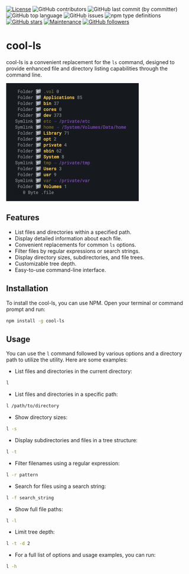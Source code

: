 [![License](https://img.shields.io/npm/l/cool-ls)](https://GitHub.com/teniryte/cool-ls/LICENSE) ![GitHub contributors](https://img.shields.io/github/contributors/teniryte/cool-ls) ![GitHub last commit (by committer)](https://img.shields.io/github/last-commit/teniryte/cool-ls) ![GitHub top language](https://img.shields.io/github/languages/top/teniryte/cool-ls) ![GitHub issues](https://img.shields.io/github/issues/teniryte/cool-ls) ![npm type definitions](https://img.shields.io/npm/types/cool-ls) [![GitHub stars](https://img.shields.io/github/stars/teniryte/cool-ls.svg)](https://github.com/teniryte/cool-ls/stargazers) [![Maintenance](https://img.shields.io/badge/Maintained%3F-yes-green.svg)](https://GitHub.com/teniryte/cool-ls/graphs/commit-activity) [![GitHub followers](https://img.shields.io/github/followers/teniryte.svg?style=social&label=Follow&maxAge=2592000)](https://github.com/teniryte?tab=followers)
 

# cool-ls

cool-ls is a convenient replacement for the `ls` command, designed to provide enhanced file and directory listing capabilities through the command line.

[![Screenshot](https://raw.githubusercontent.com/teniryte/cool-ls/main/screenshot.png)](https://raw.githubusercontent.com/teniryte/cool-ls/main/screenshot.png)

## Features

- List files and directories within a specified path.
- Display detailed information about each file.
- Convenient replacements for common `ls` options.
- Filter files by regular expressions or search strings.
- Display directory sizes, subdirectories, and file trees.
- Customizable tree depth.
- Easy-to-use command-line interface.

## Installation

To install the cool-ls, you can use NPM. Open your terminal or command prompt and run:

```bash
npm install -g cool-ls
```

## Usage

You can use the `l` command followed by various options and a directory path to utilize the utility. Here are some examples:

* List files and directories in the current directory:

```sh
l
```

* List files and directories in a specific path:

```sh
l /path/to/directory
```

* Show directory sizes:

```sh
l -s
```

* Display subdirectories and files in a tree structure:

```sh
l -t
```

* Filter filenames using a regular expression:

```sh
l -r pattern
```

* Search for files using a search string:

```sh
l -f search_string
```

* Show full file paths:

```sh
l -l
```

* Limit tree depth:

```sh
l -t -d 2
```

* For a full list of options and usage examples, you can run:

```sh
l -h
```

